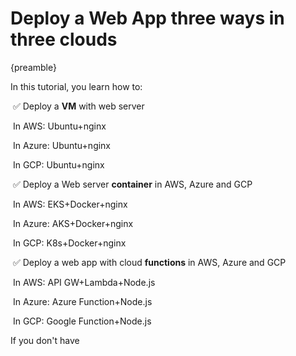 # Deploy a Web App three ways in three clouds

{preamble}

In this tutorial, you learn how to:

​	✅ Deploy a **VM** with web server

​		In AWS: Ubuntu+nginx

​		In Azure: Ubuntu+nginx

​		In GCP: Ubuntu+nginx

​	✅ Deploy a Web server **container**  in AWS, Azure and GCP

​		In AWS: EKS+Docker+nginx

​		In Azure: AKS+Docker+nginx

​		In GCP: K8s+Docker+nginx		

​	✅ Deploy a web app with cloud **functions** in AWS, Azure and GCP

​		In AWS: API GW+Lambda+Node.js

​		In Azure: Azure Function+Node.js

​		In GCP: Google Function+Node.js





If you don't have 